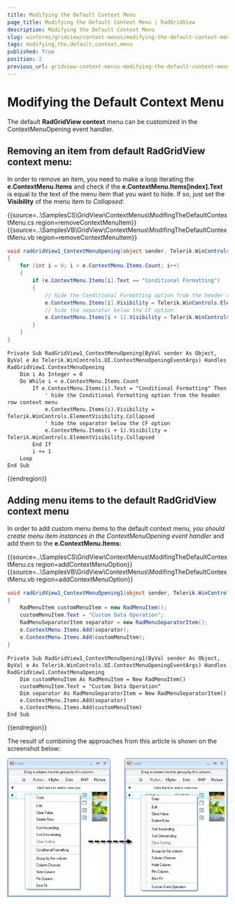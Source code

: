 ```yaml
---
title: Modifying the Default Context Menu
page_title: Modifying the Default Context Menu | RadGridView
description: Modifying the Default Context Menu
slug: winforms/gridview/context-menus/modifying-the-default-context-menu
tags: modifying,the,default,context,menu
published: True
position: 2
previous_url: gridview-context-menus-modifying-the-default-context-menu
---
```


# Modifying the Default Context Menu

The default __RadGridView context__ menu can be customized in the ContextMenuOpening event handler.

## Removing an item from default RadGridView context menu:

In order to remove an item, you need to make a loop iterating the __e.ContextMenu.Items__ and check if the __e.ContextMenu.Items[index].Text__ is equal to the text of the menu item that you want to hide. If so, just set the __Visibility__ of the menu item to *Collapsed*:

{{source=..\SamplesCS\GridView\ContextMenus\ModifingTheDefaultContextMenu.cs region=removeContextMenuItem}} 
{{source=..\SamplesVB\GridView\ContextMenus\ModifingTheDefaultContextMenu.vb region=removeContextMenuItem}} 

````C#
void radGridView1_ContextMenuOpening(object sender, Telerik.WinControls.UI.ContextMenuOpeningEventArgs e)
{
    for (int i = 0; i < e.ContextMenu.Items.Count; i++)
    {
        if (e.ContextMenu.Items[i].Text == "Conditional Formatting")
        {
            // hide the Conditional Formatting option from the header row context menu
            e.ContextMenu.Items[i].Visibility = Telerik.WinControls.ElementVisibility.Collapsed;
            // hide the separator below the CF option
            e.ContextMenu.Items[i + 1].Visibility = Telerik.WinControls.ElementVisibility.Collapsed;
        }
    }
}

````
````VB.NET
Private Sub RadGridView1_ContextMenuOpening(ByVal sender As Object, ByVal e As Telerik.WinControls.UI.ContextMenuOpeningEventArgs) Handles RadGridView1.ContextMenuOpening
    Dim i As Integer = 0
    Do While i < e.ContextMenu.Items.Count
        If e.ContextMenu.Items(i).Text = "Conditional Formatting" Then
            ' hide the Conditional Formatting option from the header row context menu
            e.ContextMenu.Items(i).Visibility = Telerik.WinControls.ElementVisibility.Collapsed
            ' hide the separator below the CF option
            e.ContextMenu.Items(i + 1).Visibility = Telerik.WinControls.ElementVisibility.Collapsed
        End If
        i += 1
    Loop
End Sub

````

{{endregion}} 


## Adding menu items to the default RadGridView context menu

In order to add custom menu items to the default context menu, *you should create menu item instances in the ContextMenuOpening event handler* and add them to the __e.ContextMenu.Items:__

{{source=..\SamplesCS\GridView\ContextMenus\ModifingTheDefaultContextMenu.cs region=addContextMenuOption}} 
{{source=..\SamplesVB\GridView\ContextMenus\ModifingTheDefaultContextMenu.vb region=addContextMenuOption}} 

````C#
void radGridView1_ContextMenuOpening1(object sender, Telerik.WinControls.UI.ContextMenuOpeningEventArgs e)
{
    RadMenuItem customMenuItem = new RadMenuItem();
    customMenuItem.Text = "Custom Data Operation";
    RadMenuSeparatorItem separator = new RadMenuSeparatorItem();
    e.ContextMenu.Items.Add(separator);
    e.ContextMenu.Items.Add(customMenuItem);
}

````
````VB.NET
Private Sub RadGridView1_ContextMenuOpening1(ByVal sender As Object, ByVal e As Telerik.WinControls.UI.ContextMenuOpeningEventArgs) Handles RadGridView1.ContextMenuOpening
    Dim customMenuItem As RadMenuItem = New RadMenuItem()
    customMenuItem.Text = "Custom Data Operation"
    Dim separator As RadMenuSeparatorItem = New RadMenuSeparatorItem()
    e.ContextMenu.Items.Add(separator)
    e.ContextMenu.Items.Add(customMenuItem)
End Sub

````

{{endregion}} 


The result of combining the approaches from this article is shown on the screenshot below:

![gridview-context-menus-modifying-the-default-context-menu 001](images/gridview-context-menus-modifying-the-default-context-menu001.png)
